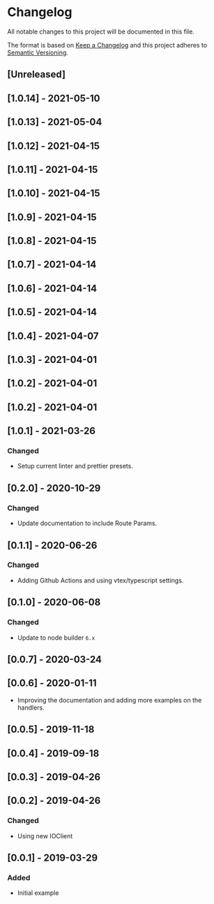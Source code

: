 # Changelog

All notable changes to this project will be documented in this file.

The format is based on [Keep a Changelog](http://keepachangelog.com/en/1.0.0/)
and this project adheres to [Semantic Versioning](http://semver.org/spec/v2.0.0.html).

## [Unreleased]

## [1.0.14] - 2021-05-10

## [1.0.13] - 2021-05-04

## [1.0.12] - 2021-04-15

## [1.0.11] - 2021-04-15

## [1.0.10] - 2021-04-15

## [1.0.9] - 2021-04-15

## [1.0.8] - 2021-04-15

## [1.0.7] - 2021-04-14

## [1.0.6] - 2021-04-14

## [1.0.5] - 2021-04-14

## [1.0.4] - 2021-04-07

## [1.0.3] - 2021-04-01

## [1.0.2] - 2021-04-01

## [1.0.2] - 2021-04-01

## [1.0.1] - 2021-03-26
### Changed
- Setup current linter and prettier presets.

## [0.2.0] - 2020-10-29
### Changed 
- Update documentation to include Route Params.

## [0.1.1] - 2020-06-26
### Changed
- Adding Github Actions and using vtex/typescript settings.

## [0.1.0] - 2020-06-08
### Changed
- Update to node builder `6.x`

## [0.0.7] - 2020-03-24

## [0.0.6] - 2020-01-11
- Improving the documentation and adding more examples on the handlers.

## [0.0.5] - 2019-11-18

## [0.0.4] - 2019-09-18

## [0.0.3] - 2019-04-26

## [0.0.2] - 2019-04-26

### Changed
- Using new IOClient

## [0.0.1] - 2019-03-29

### Added
- Initial example
